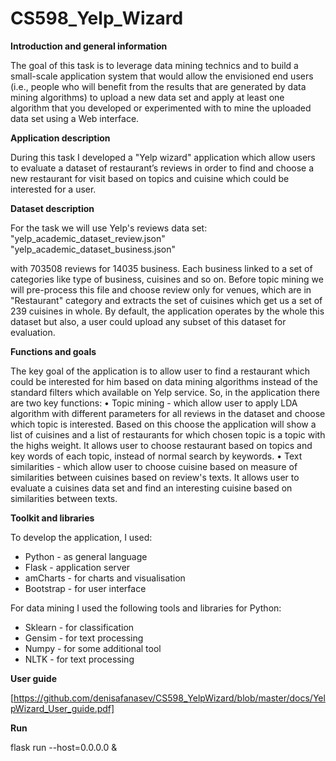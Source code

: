 # CS598_Yelp_Wizard

**Introduction and general information**

The goal of this task is to leverage data mining technics and to build a small-scale application system that would allow the envisioned end users (i.e., people who will benefit from the results that are generated by data mining algorithms) to upload a new data set and apply at least one algorithm that you developed or experimented with to mine the uploaded data set using a Web interface.

**Application description**

During this task I developed a "Yelp wizard" application which allow users to evaluate a dataset of restaurant’s reviews in order to find and choose a new restaurant for visit based on topics and cuisine which could be interested for a user.

**Dataset description**

For the task we will use Yelp's reviews data set:
"yelp_academic_dataset_review.json"  
"yelp_academic_dataset_business.json" 

with 703508 reviews for 14035 business. Each business linked to a set of categories like type of business, cuisines and so on. Before topic mining we will pre-process this file and choose review only for venues, which are in "Restaurant" category and extracts the set of cuisines which get us a set of 239 cuisines in whole.
By default, the application operates by the whole this dataset but also, a user could upload any subset of this dataset for evaluation.

**Functions and goals**

The key goal of the application is to allow user to find a restaurant which could be interested for him based on data mining algorithms instead of the standard filters which available on Yelp service. So, in the application there are two key functions:
    • Topic mining - which allow user to apply LDA algorithm with different parameters for all reviews in the dataset and choose which topic is interested. Based on this choose the application will show a list of cuisines and a list of restaurants for which chosen topic is a topic with the highs weight. It allows user to choose restaurant based on topics and key words of each topic, instead of normal search by keywords.
    • Text similarities - which allow user to choose cuisine based on measure of similarities between cuisines based on review's texts. It allows user to evaluate a cuisines data set and find an interesting cuisine based on similarities between texts.
    
**Toolkit and libraries**

To develop the application, I used:

- Python - as general language
- Flask - application server
- amCharts - for charts and visualisation
- Bootstrap - for user interface

For data mining I used the following tools and libraries for Python:

- Sklearn - for classification
- Gensim - for text processing
- Numpy - for some additional tool
- NLTK - for text processing

**User guide**

[https://github.com/denisafanasev/CS598_YelpWizard/blob/master/docs/YelpWizard_User_guide.pdf]

**Run**

flask run --host=0.0.0.0 &


